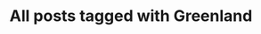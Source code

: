---
layout: tag
title: "All posts tagged with Greenland"
permalink: /weblog/tags/greenland/
taxonomy: Greenland
---